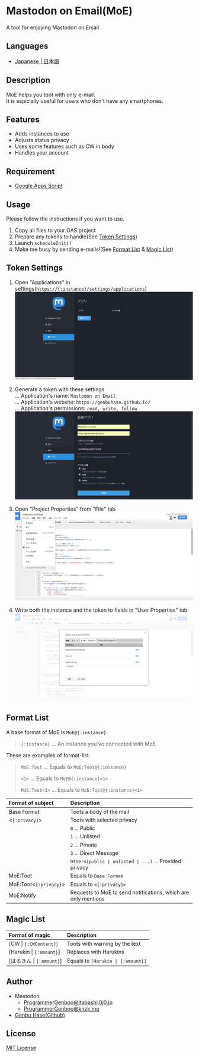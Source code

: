 # Mastodon on Email(MoE)
A tool for enjoying Mastodon on Email


## Languages
* [Japanese | 日本語](/README_ja.md)


## Description
MoE helps you toot with only e-mail.<br />
It is espicially useful for users who don't have any smartphones.


## Features
* Adds instances to use
* Adjusts status privacy
* Uses some features such as CW in body
* Handles your account


## Requirement
* [Google Apps Script](https://www.google.com/script/start/)


## Usage
Please follow the instructions if you want to use.
1.	Copy all files to your GAS project
2.	Prepare any tokens to handle(See [Token Settings](#token-settings))
3.	Launch `scheduleInit()`
4.	Make me busy by sending e-mails!(See [Format List](#format-list) & [Magic List](#magic-list))


## Token Settings
1.	Open "Applications" in settings(`https://{:instance}/settings/applications`)<br />
	![Where "Applications" is](images/001.png)

2.	Generate a token with these settings<br />
	... Application's name: `Mastodon on Email`<br />
	... Application's website: `https://genbuhase.github.io/`<br />
	... Application's permissions: `read, write, follow`<br />
	![How you'll set properties](images/002.png)

3.	Open "Project Properties" from "File" tab<br />
	![Where "Project Properties" is](images/003.png)

4.	Write both the instance and the token to fields in "User Properties" tab<br />
	![Where "User Properties" is](images/004.png)


## Format List
A base format of MoE is `MoE@{:instance}`.
> `{:instance}` ... An instance you've connected with MoE

These are examples of format-list.
> `MoE:Toot` ... Equals to `MoE:Toot@{:instance}`
> 
> `<1>` ... Equals to `MoE@{:instance}<1>`
> 
> `MoE:Toot<1>` ... Equals to `MoE:Toot@{:instance}<1>`

| Format of subject | Description |
|:----------|:----------|
| Base Format | Toots a body of the mail |
| <`{:privacy}`> | Toots with selected privacy |
|| `0` ... Public |
|| `1` ... Unlisted |
|| `2` ... Private |
|| `3` ... Direct Message |
|| `Others(public \| unlisted \| ...)` ... Provided privacy |
| MoE:Toot | Equals to `Base Format` |
| MoE:Toot<`{:privacy}`> | Equals to `<{:privacy}>` |
| MoE:Notify | Requests to MoE to send notifications, which are only mentions |


## Magic List
| Format of magic | Description |
|:----------|:----------|
| [CW \| `{:CWContent}`] | Toots with warning by the text |
| [Harukin \| `{:amount}`] | Replaces with Harukins |
| [はるきん \| `{:amount}`] | Equals to `[Harukin \| {:amount}]` |


## Author
* Mastodon
  * [ProgrammerGenboo@itabashi.0j0.jp](https://itabashi.0j0.jp/@ProgrammerGenboo)
  * [ProgrammerGenboo@knzk.me](https://knzk.me/@ProgrammerGenboo)
* [Genbu Hase(Github)](https://github.com/GenbuHase)


## License
[MIT License](/LICENSE)